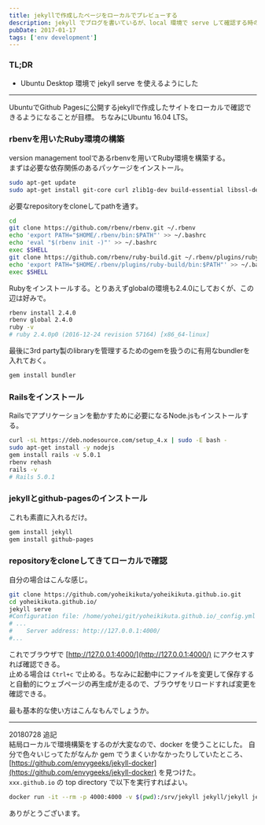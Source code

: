 ```yaml
---
title: jekyllで作成したページをローカルでプレビューする
description: jekyll でブログを書いているが、local 環境で serve して確認する時の環境構築過程を記録したブログ記事。
pubDate: 2017-01-17
tags: ['env development']
---
```


### TL;DR
- Ubuntu Desktop 環境で jekyll serve を使えるようにした
---

UbuntuでGithub Pagesに公開するjekyllで作成したサイトをローカルで確認できるようになることが目標。
ちなみにUbuntu 16.04 LTS。

### rbenvを用いたRuby環境の構築
version management toolであるrbenvを用いてRuby環境を構築する。  
まずは必要な依存関係のあるパッケージをインストール。

```bash
sudo apt-get update
sudo apt-get install git-core curl zlib1g-dev build-essential libssl-dev libreadline-dev libyaml-dev libsqlite3-dev sqlite3 libxml2-dev libxslt1-dev libcurl4-openssl-dev python-software-properties libffi-dev nodejs
```

必要なrepositoryをcloneしてpathを通す。

```bash
cd
git clone https://github.com/rbenv/rbenv.git ~/.rbenv
echo 'export PATH="$HOME/.rbenv/bin:$PATH"' >> ~/.bashrc
echo 'eval "$(rbenv init -)"' >> ~/.bashrc
exec $SHELL
git clone https://github.com/rbenv/ruby-build.git ~/.rbenv/plugins/ruby-build
echo 'export PATH="$HOME/.rbenv/plugins/ruby-build/bin:$PATH"' >> ~/.bashrc
exec $SHELL
```

Rubyをインストールする。とりあえずglobalの環境も2.4.0にしておくが、この辺は好みで。

```bash
rbenv install 2.4.0
rbenv global 2.4.0
ruby -v
# ruby 2.4.0p0 (2016-12-24 revision 57164) [x86_64-linux]
```

最後に3rd party製のlibraryを管理するためのgemを扱うのに有用なbundlerを入れておく。

```bash
gem install bundler
```

### Railsをインストール
Railsでアプリケーションを動かすために必要になるNode.jsもインストールする。

```bash
curl -sL https://deb.nodesource.com/setup_4.x | sudo -E bash -
sudo apt-get install -y nodejs
gem install rails -v 5.0.1
rbenv rehash
rails -v
# Rails 5.0.1
```

### jekyllとgithub-pagesのインストール
これも素直に入れるだけ。

```bash
gem install jekyll
gem install github-pages
```

### repositoryをcloneしてきてローカルで確認
自分の場合はこんな感じ。

```bash
git clone https://github.com/yoheikikuta/yoheikikuta.github.io.git
cd yoheikikuta.github.io/
jekyll serve
#Configuration file: /home/yohei/git/yoheikikuta.github.io/_config.yml
# ...
#    Server address: http://127.0.0.1:4000/
#...
```

これでブラウザで [http://127.0.0.1:4000/](http://127.0.0.1:4000/) にアクセスすれば確認できる。  
止める場合は ```Ctrl+c``` で止める。ちなみに起動中にファイルを変更して保存すると自動的にウェブページの再生成が走るので、ブラウザをリロードすれば変更を確認できる。

最も基本的な使い方はこんなもんでしょうか。

---
20180728 追記  
結局ローカルで環境構築をするのが大変なので、docker を使うことにした。
自分で色々いじってたがなんか gem でうまくいかなかったりしていたところ、[https://github.com/envygeeks/jekyll-docker](https://github.com/envygeeks/jekyll-docker) を見つけた。  
`xxx.github.io` の top directory で以下を実行すればよい。

```bash
docker run -it --rm -p 4000:4000 -v $(pwd):/srv/jekyll jekyll/jekyll jekyll serve
```

ありがとうございます。
